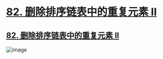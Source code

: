 # [82. 删除排序链表中的重复元素 II](https://github.com/imtsingyun/LeetCode/issues/33)

## [82. 删除排序链表中的重复元素 II](https://leetcode.cn/problems/remove-duplicates-from-sorted-list-ii/)

![image](https://user-images.githubusercontent.com/56377217/200318811-c99e7db5-bab5-4124-8884-3cd70749801d.png)
